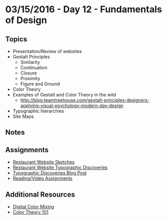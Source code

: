 # 03/15/2016 - Day 12 - Fundamentals of Design

## Topics
- Presentation/Review of websites
- Gestalt Principles
    + Similarity
    + Continuation
    + Closure
    + Proximity
    + Figure and Ground
- Color Theory
- Examples of Gestalt and Color Theory in the wild
    + http://blog.teamtreehouse.com/gestalt-principles-designers-applying-visual-psychology-modern-day-design
- Typographic hierarchies
- Site Maps
## Notes

## Assignments
- [Restaurant Website Sketches](https://online.theironyard.com/library/paths/143/units/524/assignments/877)
- [Restaurant Website Typographic Discoveries](https://online.theironyard.com/library/paths/143/units/524/assignments/904)
- [Typographic Discoveries Blog Post](https://online.theironyard.com/library/paths/143/units/524/assignments/905)
- [Reading/Video Assignments](https://online.theironyard.com/library/paths/143/units/524/assignments/878)

## Additional Resources
- [Digital Color Mixing](http://www.creativebloq.com/colour/digital-colour-mixing-1131629)
- [Color Theory 101](http://www.sitepoint.com/color-theory-101-2/)